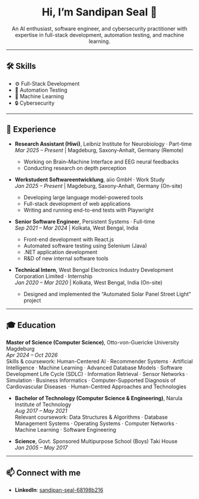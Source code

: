 <h1 align="center">Hi, I’m Sandipan Seal 👋</h1>

<p align="center">
  An AI enthusiast, software engineer, and cybersecurity practitioner with expertise in full-stack development, automation testing, and machine learning. 
</p>

---

## 🛠️ Skills
- ⚙️ Full-Stack Development  
- 🧪 Automation Testing  
- 🤖 Machine Learning  
- 🔒 Cybersecurity  

---

## 💼 Experience
- **Research Assistant (Hiwi)**, Leibniz Institute for Neurobiology · Part-time  
  _Mar 2025 – Present_ | Magdeburg, Saxony-Anhalt, Germany (Remote)  
  - Working on Brain–Machine Interface and EEG neural feedbacks  
  - Conducting research on depth perception  

- **Werkstudent Softwareentwicklung**, aiio GmbH · Work Study  
  _Jan 2025 – Present_ | Magdeburg, Saxony-Anhalt, Germany (On-site)  
  - Developing large language model–powered tools  
  - Full-stack development of web applications  
  - Writing and running end-to-end tests with Playwright  

- **Senior Software Engineer**, Persistent Systems · Full-time  
  _Sep 2021 – Mar 2024_ | Kolkata, West Bengal, India  
  - Front-end development with React.js  
  - Automated software testing using Selenium (Java)  
  - .NET application development  
  - R&D of new internal software tools  

- **Technical Intern**, West Bengal Electronics Industry Development Corporation Limited · Internship  
  _Jan 2020 – Mar 2020_ | Kolkata, West Bengal, India (On-site)  
  - Designed and implemented the “Automated Solar Panel Street Light” project  

---

## 🎓 Education
**Master of Science (Computer Science)**, Otto-von-Guericke University Magdeburg  
  _Apr 2024 – Oct 2026_  
  Skills & coursework: Human-Centered AI · Recommender Systems · Artificial Intelligence · Machine Learning · Advanced Database Models · Software Development Life Cycle (SDLC) · Information Retrieval · Sensor Networks · Simulation · Business Informatics · Computer-Supported Diagnosis of Cardiovascular Diseases · Human-Centred Approaches and Technologies  

- **Bachelor of Technology (Computer Science & Engineering)**, Narula Institute of Technology  
  _Aug 2017 – May 2021_  
  Relevant coursework: Data Structures & Algorithms · Database Management Systems · Operating Systems · Computer Networks · Machine Learning · Software Engineering  

- **Science**, Govt. Sponsored Multipurpose School (Boys) Taki House  
  _Jan 2005 – May 2017_  

---

## 📫 Connect with me
- **LinkedIn**: [sandipan-seal-68198b216](https://www.linkedin.com/in/sandipan-seal-68198b216/)
